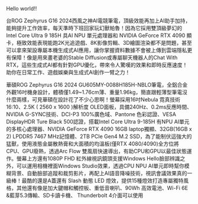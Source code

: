 Hello world!!

台ROG Zephyrus G16 2024西風之神AI電競筆電，頂級效能再加上AI助手加持，能夠提升工作效率，每天準時下班回家玩幻獸帕魯！因為它採用雙頂級夢幻的Intel Core Ultra 9 185H 具AI NPU 單元處理器和 NVIDIA GeForce RTX 4090 顯卡，極致效能表現能跑2K光追遊戲、8K影像剪輯、3D繪圖渲染都不是問題，甚至可以拿來架設專屬本機生成式AI應用，讓你掌握資料數據不會被上傳到雲端隱私更有保障！像是用來畫老婆的Stable Diffusion或專屬聊天機器人的Chat With RTX，這些生成式AI都有針對GPU優化，帶來令人驚嘆的效果和即時反應速度！助你在日常工作、遊戲娛樂與生成式AI創作一臂之力！

華碩ROG Zephyrus G16 2024 GU605MY-0088H185H-NBLO筆電，全鋁合金外觀16吋機身設計，體積僅1.49~1.76cm薄、重量1.96kg，簡直跟輕薄型筆電沒什麼兩樣，可見華碩在設計花了不少心思啊！螢幕採用16吋Nebula 霓真技術 16:10、2.5K ( 2560 x 1600 )解析度 OLED面板，具備240Hz、0.2ms反應時間、NVIDIA G-SYNC技術、DCI-P3 100%廣色域、Pantone 色彩認證、VESA DisplayHDR Ture Black 500認證，搭載Intel Core Ultra 9-185H 有NPU AI單元的多核心處理器、NVIDIA GeForce RTX 4090 16GB laptop獨顯、32GB(16GB x 2) LPDDR5 7467 MHz記憶體、2TB PCIe Gen4 M.2 SSD，為了能制伏這強大的猛獸，使用液態金屬散熱膏和大面積的均溫板(僅RTX 4080/4090)全方位將CPU、GPU廢熱，透過Arc Flow 雙風扇快速導出，有助CPU和GPU以最佳狀態運作。螢幕上方還有1080P FHD 紅外線視訊鏡頭支援Windows Hello臉部辨識之外，可以運用相機裡面Windows Studio效果，透過CPU NPU AI單元即時幫你模糊背景、自動臉部追蹤和裁剪影片，再配上AI語音降噪技術，視訊會議效果真的一級棒！最酷的還是A蓋還有 Slash 動態 LED 燈效，提供15種燈效打造專屬獨特風格，其他還有像是加大鍵帽和觸控板、重低音喇叭、90Wh 高效電池、Wi-Fi 6E &藍芽5.3傳輸、SD卡讀卡機、 Thunderbolt 4介面可以使用